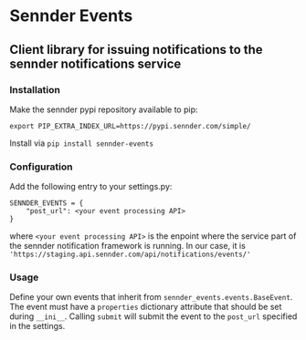 # Sennder Events

## Client library for issuing notifications to the sennder notifications service


### Installation

Make the sennder pypi repository available to pip:
```
export PIP_EXTRA_INDEX_URL=https://pypi.sennder.com/simple/
```

Install via `pip install sennder-events`

### Configuration

Add the following entry to your settings.py:

```
SENNDER_EVENTS = {
    "post_url": <your event processing API>
}
```

where `<your event processing API>` is the enpoint where the service part of the sennder notification framework is running. 
In our case, it is `'https://staging.api.sennder.com/api/notifications/events/'`

### Usage

Define your own events that inherit from `sennder_events.events.BaseEvent`.
The event must have a `properties` dictionary attribute that should be set during `__ini__`.
Calling `submit` will submit the event to the `post_url` specified in the settings. 
